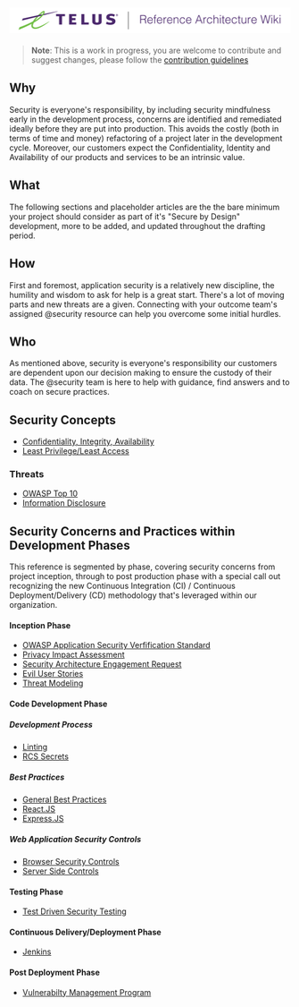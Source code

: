 ![Reference Architecture Wiki Logo](logo.png "Reference Architecture Wiki")
---
> **Note**: This is a work in progress, you are welcome to contribute and suggest changes, please follow the [contribution guidelines](.github/CONTRIBUTING.md)

## Why

Security is everyone's responsibility, by including security mindfulness early
in the development process, concerns are identified and remediated ideally
before they are put into production. This avoids the costly (both in terms of
time and money) refactoring of a project later in the development cycle.
Moreover, our customers expect the Confidentiality, Identity and Availability
of our products and services to be an intrinsic value.

## What

The following sections and placeholder articles are the the bare minimum your project should consider as part of it's "Secure by Design" development, more to be added, and updated throughout the drafting period.

## How
First and foremost, application security is a relatively new discipline, the
humility and wisdom to ask for help is a great start. There's a lot of moving
parts and new threats are a given. Connecting with your outcome team's assigned @security resource can help you overcome some initial hurdles.


## Who
As mentioned above, security is everyone's responsibility our customers are
dependent upon our decision making to ensure the custody of their data. The
@security team is here to help with guidance, find answers  and to coach on secure practices.

## Security Concepts 
- [Confidentiality, Integrity, Availability](security/cia.md)
- [Least Privilege/Least Access](security/least-privilege.md)
### Threats
- [OWASP Top 10](security/owasp-top-ten.md)
- [Information Disclosure](security/info-disclosure.md)



## Security Concerns and Practices within Development Phases

This reference is segmented by phase, covering security
concerns from  project inception, through to post production phase with a
special call out recognizing the new Continuous Integration (CI) / Continuous
Deployment/Delivery (CD) methodology  that's leveraged within our organization.

#### Inception Phase 
- [OWASP Application Security Verfification Standard](security/ASVS.md)
- [Privacy Impact Assessment](security/pia.md)
- [Security Architecture Engagement Request](security/pia.md)
- [Evil User Stories](security/evil-user.md)
- [Threat Modeling](security/threat-modeling.md)


#### Code Development Phase

##### Development Process
- [Linting](security/linting.md)
- [RCS Secrets](security/rcs-secrets.md)

#####  Best Practices
- [General Best Practices](security/best-practices/general.md)
- [React.JS](security/best-practices/react.md)
- [Express.JS](security/best-practices/express.md)

##### Web Application Security Controls
- [Browser Security Controls](security/browser-controls.md)
- [Server Side Controls](security/server-side-controls.md)


#### Testing Phase
- [Test Driven Security Testing](security/tdst.md)
#### Continuous Delivery/Deployment Phase
- [Jenkins](security/jenkins.md)
#### Post Deployment Phase
- [Vulnerabilty Management Program](security/vuln-management.md)

```
